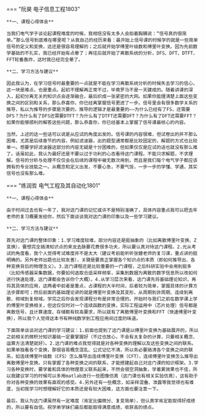 === "阮昊 电子信息工程1803"

    **一、课程心得体会**

    ​当我们电气学子谈论起课程难度的时候，我相信没有太多人会拍着胸脯说：“信号真的很简单。”那么信号到底难在哪里呢？从我自己的经历来看：最开始上信号课的时候学的就是一些简单信号的定义和变换，这还是很容易理解的；之后就开始学傅里叶级数和傅里叶变换，因为先前数学基础的不扎实，我已经开始有点晕了；再往后就开始了离散系统的分析，DFS、DFT、DTFT、FFT轮番轰炸，这时我已经完全晕了。

    **二、学习方法与建议**

    ​因此我认为，在学习信号时最重要的一点就是不能在学习离散系统分析的时候失去学习的信心，这一块是难点，也是重点。起初不理解再正常不过，毕竟罗马不是一天建成的。随着讲课的深入，起初分离无关的知识点会逐渐融合，最后织成一张紧密的大网。如果你能理清楚上面这些变换之间的区别和关系，那么恭喜你，你已经离掌握信号更进了一步。信号里会有很多数学关系的推导，私以为推导的步骤是次要的，推导的逻辑才是最重要的——为什么已经有了FS，还需要DFS？为什么有了DFS还需要DTFT？为什么有了DTFT还需要DFT？为什么有了DFT还需要FFT？如果你能够顺利的解答这些问题，那么恭喜你，你已经基本上掌握了信号课最核心的内容。

    ​当然，上述的这一些话可以说是从应试的角度出发的。信号课的内容很难，但试卷出的并不那么困难，尤其是后续章节的内容，例如滤波器，出的题型通常都是比较固定的，解题的方式也比较单一。想要学好滤波器这部分的内容无疑是十分困难的，但如果仅仅是应试的话也就没有那么难了。话虽如此，我认为最好还是不要以过于功利的心态看待这门课程。不能只求解题，不求理解。信号的分析与处理不仅仅会在后续的课程中被无数次用到，而且是我们每个电气学子都应该拥有的专业技能之一。从概念和定义出发，不要心急，不要气馁，一步一步的学懂、学通，其实信号也没有那么难。

=== "练润哲 电气工程及其自动化1801"

    **一、课程心得体会**

    ​由于时间过去也有一年了，我对这门课的记忆或许不是特别准确了，具体内容重点我可以把去年老师的复习概要发给你，然后下面谈谈我对这门课的印象以及一些学习建议。

    **二、学习方法与建议**

    ​首先对这门课的整体印象：1.学习难度较难，部分内容还是挺抽象的（比如离散傅里叶变换、Z变换），要想完全搞清知识点的来龙去脉要花费很多功夫，所以要认真对待这门课程。2.光从考试的角度看，我个人觉得考试难度并不是太大（建议考前能听听张健老师的复习课，重点讲的挺明确的。另外老师出题也比较友善），关键是要真正掌握各个知识点的本质（即如何推导出、各种变换背后的物理含义）。3.这门课程还是比较重要的一门课程，之后科研实验中会用到挺多（比如传感器采集数据，你要如何选取合适采样频率，采集到数据为离散的数字信息所以改如何进行快速处理，这门课都会告诉你个大概）。4.从学习层次来看，这门课先将基础理论知识，再将其具体的应用，这两者中前者是重点，占课程的大半时间，后者较为简单，掌握具体的计算方法步骤即可；然后前面的基础理论讲的就是傅里叶变换及其变形，从周期到非周期、连续到离散、频域到复频域。学完之后你会发现课程分布是非常合理的，开始时与我们之前在数学课上学的傅里叶变换相关，但这仅仅时对一个连续函数的变换，实际工程运用中（芯片处理）信号都是离散信号，且计算速度、存储都有较高要求，所以就有了离散傅里叶变换和FFT（快速傅里叶变换），所以我个人觉得这本书有种纯数学到工程应用间过度的味道。

    ​下面简单谈谈对这门课的学习建议：1.前面也提到了这门课是以傅里叶变换为基础展开的，所以之前相关的微积分知识基础一定要掌握好（不过也放心，不会有太复杂的计算，只要相关概念、运算方法清楚就好）。2.这门课的难点我觉得就是对各种变换的理解以及这些变换之间的联系。如果单独看各个变换，那很容易概念混乱、公式记忆不清，所以务必要搞清各个变换之间的联系，如连续傅里叶级数（CFS）怎么推导出连续傅里叶变换（CFT），连续傅里叶变换怎么推导出离散傅里叶变换。只有掌握了各种变换之间的联系，才能搭建起自己对这门课的知识框架。3.学习各种变换时，要学着和具体的物理意义联系起来，不然会很空洞抽象，学着累效果也不佳，所以我建议学习的时候可以多用matlab进行一些图像仿真（这门课也有相关实验仿真），这有助于你对各种变换的效果有直观的感受。4.另外还有一些概念，如采样混叠、泄露等我觉得也有难度，当初我学习时想理解好它的本质还是有较大困难，这方面也要注意一下。

    ​最后，我认为这门课虽然有一定难度（肯定比偏微分、复变简单），但认真学肯定能取得好成绩的，所以要有自信。祝学弟学妹们最后都能取得满意成绩，收获高的绩点。